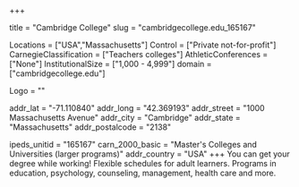 
+++

title = "Cambridge College"
slug = "cambridgecollege.edu_165167"

Locations = ["USA","Massachusetts"]
Control = ["Private not-for-profit"]
CarnegieClassification = ["Teachers colleges"]
AthleticConferences = ["None"]
InstitutionalSize = ["1,000 - 4,999"]
domain = ["cambridgecollege.edu"]

Logo = ""

addr_lat = "-71.110840"
addr_long = "42.369193"
addr_street = "1000 Massachusetts Avenue"
addr_city = "Cambridge"
addr_state = "Massachusetts"
addr_postalcode = "2138"

ipeds_unitid = "165167"
carn_2000_basic = "Master's Colleges and Universities (larger programs)"
addr_country = "USA"
+++
    You can get your degree while working! Flexible schedules for adult learners. Programs in education, psychology, counseling, management, health care and more.
